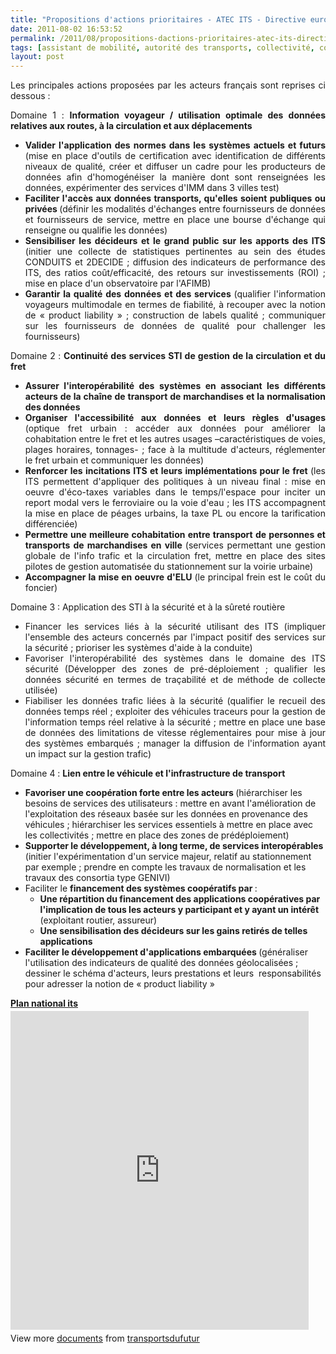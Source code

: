 ```yaml
---
title: "Propositions d'actions prioritaires - ATEC ITS - Directive européenne ITS"
date: 2011-08-02 16:53:52
permalink: /2011/08/propositions-dactions-prioritaires-atec-its-directive-europeenne-its.html
tags: [assistant de mobilité, autorité des transports, collectivité, connectivité, donnée data, données réelles, Energie, Europe, gouvernance, innovation, internet, internet des objets, ITS, living lab, marchandises, multimodes, normalisation, partage de données, partage de la voirie, plate-forme, Service de mobilité, stationnement, TIC]
layout: post
---
```


<p style="text-align: justify;">Les principales actions proposées par les acteurs français sont reprises ci dessous :</p> <p style="text-align: justify;">Domaine 1 : <strong>Information voyageur / utilisation optimale des données relatives aux routes, à la circulation et aux déplacements</strong></p> <ul style="text-align: justify;"> <li><strong>Valider l'application des normes dans les systèmes actuels et futurs </strong>(mise en place d'outils de certification avec identification de différents niveaux de qualité, créer et diffuser un cadre pour les producteurs de données afin d'homogénéiser la manière dont sont renseignées les données, expérimenter des services d'IMM dans 3 villes test)</li> <li><strong>Faciliter l'accès aux données transports, qu'elles soient publiques ou privées </strong>(définir les modalités d'échanges entre fournisseurs de données et fournisseurs de service, mettre en place une bourse d'échange qui renseigne ou qualifie les données)<strong></strong></li> <li><strong>Sensibiliser les décideurs et le grand public sur les apports des ITS </strong>(initier une collecte de statistiques pertinentes au sein des études CONDUITS et 2DECIDE ; diffusion des indicateurs de performance des ITS, des ratios coût/efficacité, des retours sur investissements (ROI) ; mise en place d'un observatoire par l'AFIMB)</li> <li><strong>Garantir la qualité des données et des services </strong>(qualifier l'information voyageurs multimodale en termes de fiabilité, à recouper avec la notion de « product liability » ; construction de labels qualité ; communiquer sur les fournisseurs de données de qualité pour challenger les fournisseurs) </li></ul>  <!--more-->    <p style="text-align: justify;">Domaine 2 : <strong>Continuité des services STI de gestion de la circulation et du fret </strong></p> <ul style="text-align: justify;"> <li><strong>Assurer l'interopérabilité des systèmes en associant les différents acteurs de la chaîne de transport de marchandises et la normalisation des données </strong></li> <li><strong>Organiser l'accessibilité aux données et leurs règles d'usages </strong>(optique fret urbain : accéder aux données pour améliorer la cohabitation entre le fret et les autres usages –caractéristiques de voies, plages horaires, tonnages- ; face à la multitude d'acteurs, réglementer le fret urbain et communiquer les données)</li> <li><strong>Renforcer les incitations ITS et leurs implémentations pour le fret </strong>(les ITS permettent d'appliquer des politiques à un niveau final : mise en oeuvre d'éco-taxes variables dans le temps/l'espace pour inciter un report modal vers le ferroviaire ou la voie d'eau ; les ITS accompagnent la mise en place de péages urbains, la taxe PL ou encore la tarification différenciée)</li> <li><strong>Permettre une meilleure cohabitation entre transport de personnes et transports de marchandises en ville </strong>(services permettant une gestion globale de l'info trafic et la circulation fret, mettre en place des sites pilotes de gestion automatisée du stationnement sur la voirie urbaine)</li> <li><strong>Accompagner la mise en oeuvre d'ELU </strong>(le principal frein est le coût du foncier)</li> </ul> <p style="text-align: justify;">Domaine 3 : Application des STI à la sécurité et à la sûreté routière</p> <ul style="text-align: justify;"> <li>Financer les services liés à la sécurité utilisant des ITS (impliquer l'ensemble des acteurs concernés par l'impact positif des services sur la sécurité ; prioriser les systèmes d'aide à la conduite)</li> <li>Favoriser l'interopérabilité des systèmes dans le domaine des ITS sécurité (Développer des zones de pré-déploiement ; qualifier les données sécurité en termes de traçabilité et de méthode de collecte utilisée)</li> <li>Fiabiliser les données trafic liées à la sécurité (qualifier le recueil des données temps réel ; exploiter des véhicules traceurs pour la gestion de l'information temps réel relative à la sécurité ; mettre en place une base de données des limitations de vitesse réglementaires pour mise à jour des systèmes embarqués ; manager la diffusion de l'information ayant un impact sur la gestion trafic)</li> </ul> <p style="text-align: justify;">Domaine 4 : <strong>Lien entre le véhicule et l'infrastructure de transport</strong></p> <ul> <li><strong>Favoriser une coopération forte entre les acteurs </strong>(hiérarchiser les besoins de services des utilisateurs : mettre en avant l'amélioration de l'exploitation des réseaux basée sur les données en provenance des véhicules ; hiérarchiser les services essentiels à mettre en place avec les collectivités ; mettre en place des zones de prédéploiement)</li> <li><strong>Supporter le développement, à long terme, de services interopérables </strong>(initier l'expérimentation d'un service majeur, relatif au stationnement par exemple ; prendre en compte les travaux de normalisation et les travaux des consortia type GENIVI)</li> <li>Faciliter le <strong>financement des systèmes coopératifs par </strong>: <ul> <li><strong>Une répartition du financement des applications coopératives par l'implication de tous les acteurs y participant et y ayant un intérêt </strong>(exploitant routier, assureur)</li> <li><strong>Une sensibilisation des décideurs sur les gains retirés de telles applications</strong></li> </ul> </li> <li><strong>Faciliter le développement d'applications embarquées </strong>(généraliser l'utilisation des indicateurs de qualité des données géolocalisées ; dessiner le schéma d'acteurs, leurs prestations et leurs  responsabilités pour adresser la notion de « product liability »</li> </ul> <div id="__ss_8694373" style="width: 477px;"><strong style="display: block; margin: 12px 0 4px;"><a href="http://www.slideshare.net/transportsdufutur/plan-national-its" target="_blank" title="Plan national its">Plan national its</a></strong> <iframe frameborder="0" height="510" marginheight="0" marginwidth="0" scrolling="no" src="http://www.slideshare.net/slideshow/embed_code/8694373" width="477"></iframe> <div style="padding: 5px 0 12px;">View more <a href="http://www.slideshare.net/" target="_blank">documents</a> from <a href="http://www.slideshare.net/transportsdufutur" target="_blank">transportsdufutur</a></div> </div>
